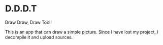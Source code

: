 # D.D.D.T
Draw Draw, Draw Tool!

This is an app that can draw a simple picture. Since I have lost my project, I decompile it and upload sources.
